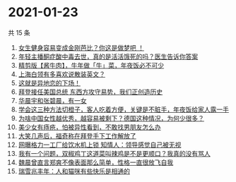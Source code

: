 # 2021-01-23

共 15 条

<!-- BEGIN ZHIHUVIDEO -->
<!-- 最后更新时间 Sat Jan 23 2021 00:37:26 GMT+0800 (CST) -->
1. [女生健身容易变成金刚芭比？你这是做梦吧 ！](https://www.zhihu.com/zvideo/1335986613797543936)
1. [年轻主播酮症酸中毒去世，真的是活活饿死的吗？医生告诉你答案](https://www.zhihu.com/zvideo/1336060049161408512)
1. [精剪版【酱牛肉】，牛年做「牛」菜，年夜饭必不可少](https://www.zhihu.com/zvideo/1335949366306770944)
1. [上海白领有多喜欢说散装英文？](https://www.zhihu.com/zvideo/1335990184785805312)
1. [这就是异地恋的下场！](https://www.zhihu.com/zvideo/1335659287620988928)
1. [拜登接任美国总统 东西方攻守易势，我们正创造历史](https://www.zhihu.com/zvideo/1335935603910332416)
1. [华晨宇和张碧晨，有一女](https://www.zhihu.com/zvideo/1336034395187384320)
1. [学会这三种方法切橙子，客人吃着方便，关键是不脏手，年夜饭给家人露一手](https://www.zhihu.com/zvideo/1335902563561455616)
1. [为啥中国女性越优秀，越容易被剩下？德国这种情况，为何少很多？](https://www.zhihu.com/zvideo/1335392440602451968)
1. [美少女有痔疮，怕被异性看到，不敢找男朋友怎么办](https://www.zhihu.com/zvideo/1335652117248057344)
1. [大笑几声后，福奇称在拜登手下工作解放了](https://www.zhihu.com/zvideo/1335874286339112960)
1. [网曝格力一工厂给饮水机上锁  知情人：领导感觉自己被无视](https://www.zhihu.com/zvideo/1335913873220415488)
1. [我有一个问题，双椒鸡丁这道菜叫辣鸡是不是更顺口？我真的没有骂人](https://www.zhihu.com/zvideo/1336069340651409408)
1. [魏晨曾直言郑爽不像表面那么简单，性格一直很放飞自我](https://www.zhihu.com/zvideo/1335689700326543360)
1. [瑞雪兆丰年：人和猫咪有些快乐是相通的](https://www.zhihu.com/zvideo/1335595752912162816)
<!-- END ZHIHUVIDEO -->
